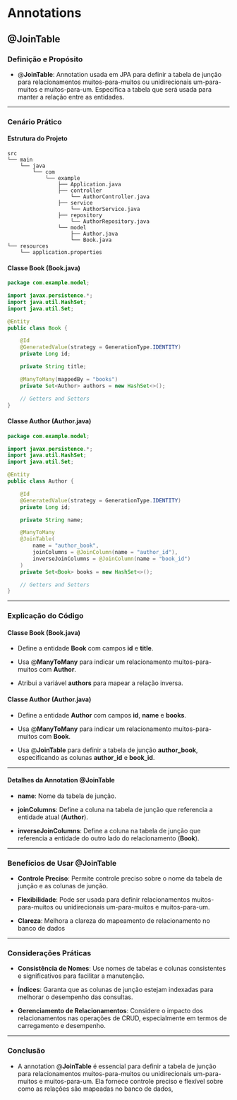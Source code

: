 
# Annotations

## @JoinTable

### Definição e Propósito

- @**JoinTable**: Annotation usada em JPA para definir a tabela de junção para relacionamentos muitos-para-muitos ou unidirecionais um-para-muitos e muitos-para-um. Especifica a tabela que será usada para manter a relação entre as entidades.


---


### Cenário Prático


#### Estrutura do Projeto

```
src
└── main
    └── java
        └── com
            └── example
                ├── Application.java
                ├── controller
                    └── AuthorController.java
                ├── service
                    └── AuthorService.java
                ├── repository
                    └── AuthorRepository.java
                └── model
                    ├── Author.java
                    └── Book.java
└── resources
    └── application.properties
```


#### Classe Book (Book.java)

```java
package com.example.model;

import javax.persistence.*;
import java.util.HashSet;
import java.util.Set;

@Entity
public class Book {

    @Id
    @GeneratedValue(strategy = GenerationType.IDENTITY)
    private Long id;

    private String title;

    @ManyToMany(mappedBy = "books")
    private Set<Author> authors = new HashSet<>();

    // Getters and Setters
}
```


#### Classe Author (Author.java)

```java
package com.example.model;

import javax.persistence.*;
import java.util.HashSet;
import java.util.Set;

@Entity
public class Author {

    @Id
    @GeneratedValue(strategy = GenerationType.IDENTITY)
    private Long id;

    private String name;

    @ManyToMany
    @JoinTable(
        name = "author_book",
        joinColumns = @JoinColumn(name = "author_id"),
        inverseJoinColumns = @JoinColumn(name = "book_id")
    )
    private Set<Book> books = new HashSet<>();

    // Getters and Setters
}
```


---


### Explicação do Código

#### Classe Book (Book.java)

- Define a entidade **Book** com campos **id** e **title**.

- Usa @**ManyToMany** para indicar um relacionamento muitos-para-muitos com **Author**.

- Atribui a variável **authors** para mapear a relação inversa.


#### Classe Author (Author.java)

- Define a entidade **Author** com campos **id**, **name** e **books**.

- Usa @**ManyToMany** para indicar um relacionamento muitos-para-muitos com **Book**.

- Usa @**JoinTable** para definir a tabela de junção **author_book**, especificando as colunas **author_id** e **book_id**.


---


#### Detalhes da Annotation @JoinTable

- **name**: Nome da tabela de junção.


- **joinColumns**: Define a coluna na tabela de junção que referencia a entidade atual (**Author**).

 
- **inverseJoinColumns**: Define a coluna na tabela de junção que referencia a entidade do outro lado do relacionamento (**Book**).


---

### Benefícios de Usar @JoinTable

- **Controle Preciso**: Permite controle preciso sobre o nome da tabela de junção e as colunas de junção.

- **Flexibilidade**: Pode ser usada para definir relacionamentos muitos-para-muitos ou unidirecionais um-para-muitos e muitos-para-um.

- **Clareza**: Melhora a clareza do mapeamento de relacionamento no banco de dados


---

### Considerações Práticas

- **Consistência de Nomes**: Use nomes de tabelas e colunas consistentes e significativos para facilitar a manutenção.

- **Índices**: Garanta que as colunas de junção estejam indexadas para melhorar o desempenho das consultas.

- **Gerenciamento de Relacionamentos**: Considere o impacto dos relacionamentos nas operações de CRUD, especialmente em termos de carregamento e desempenho.


---


### Conclusão

- A annotation @**JoinTable** é essencial para definir a tabela de junção para relacionamentos muitos-para-muitos ou unidirecionais um-para-muitos e muitos-para-um. Ela fornece controle preciso e flexível sobre como as relações são mapeadas no banco de dados,

